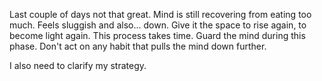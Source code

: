 Last couple of days not that great. Mind is still recovering from eating too much. Feels sluggish and also... down. Give it the space to rise again, to become light again. This process takes time. Guard the mind during this phase. Don't act on any habit that pulls the mind down further.

I also need to clarify my strategy.